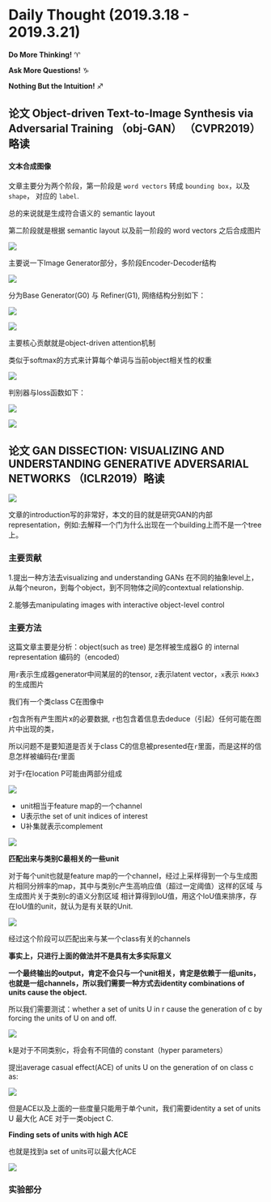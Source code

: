 # Daily Thought (2019.3.18 - 2019.3.21)
**Do More Thinking!** ♈ 

**Ask More Questions!** ♑

**Nothing But the Intuition!** ♐

## 论文 Object-driven Text-to-Image Synthesis via Adversarial Training （obj-GAN） （CVPR2019）略读

#### 文本合成图像

文章主要分为两个阶段，第一阶段是 `word vectors` 转成 `bounding box`，以及 `shape`， 对应的 `label`.

总的来说就是生成符合语义的 semantic layout

第二阶段就是根据 semantic layout 以及前一阶段的 word vectors 之后合成图片

![](__pics/obj-gan-1.png)

主要说一下Image Generator部分，多阶段Encoder-Decoder结构

![](__pics/obj-gan-2.png)

分为Base Generator(G0) 与 Refiner(G1), 网络结构分别如下：

![](__pics/obj-gan-3-1.png)

![](__pics/obj-gan-3-2.png)

主要核心贡献就是object-driven attention机制

类似于softmax的方式来计算每个单词与当前object相关性的权重

![](__pics/obj-gan-4.png)

判别器与loss函数如下：

![](__pics/obj-gan-5.png)

![](__pics/obj-gan-6.png)

## 论文 GAN DISSECTION: VISUALIZING AND UNDERSTANDING GENERATIVE ADVERSARIAL NETWORKS （ICLR2019）略读

![](__pics/visual.png)

文章的introduction写的非常好，本文的目的就是研究GAN的内部representation，例如:去解释一个门为什么出现在一个building上而不是一个tree上。
### 主要贡献

1.提出一种方法去visualizing and understanding GANs 在不同的抽象level上， 从每个neuron，到每个object，到不同物体之间的contextual relationship.

2.能够去manipulating images with interactive object-level control

### 主要方法

这篇文章主要是分析：object(such as tree) 是怎样被生成器G 的 internal representation 编码的（encoded）

用`r`表示生成器generator中间某层的的tensor, `z`表示latent vector，`x`表示 `HxWx3` 的生成图片

我们有一个类class C在图像中

`r`包含所有产生图片x的必要数据, `r`也包含着信息去deduce（引起）任何可能在图片中出现的类，

所以问题不是要知道是否关于class C的信息被presented在`r`里面，而是这样的信息怎样被编码在r里面

对于r在location P可能由两部分组成

![](__pics/visual-1.png)

- unit相当于feature map的一个channel
- U表示the set of unit indices of interest
- U补集就表示complement

![](__pics/visual-2.png)

**匹配出来与类别C最相关的一些unit**

对于每个unit也就是feature map的一个channel，经过上采样得到一个与生成图片相同分辨率的map，其中与类别c产生高响应值（超过一定阈值）这样的区域 与 生成图片关于类别c的语义分割区域 相计算得到IoU值，用这个IoU值来排序，存在IoU值的unit，就认为是有关联的Unit.

![](__pics/visual-3.png)

经过这个阶段可以匹配出来与某一个class有关的channels

**事实上，只进行上面的做法并不是具有太多实际意义**

**一个最终输出的output，肯定不会只与一个unit相关，肯定是依赖于一组units，也就是一组channels，所以我们需要一种方式去identity combinations of units cause the object.**

所以我们需要测试：whether a set of units U in r cause the generation of c by forcing the units of U on and off.

![](__pics/visual-4.png)

k是对于不同类别c，将会有不同值的 constant（hyper parameters）

提出average casual effect(ACE) of units U on the generation of on class c as:

![](__pics/visual-5.png)

但是ACE以及上面的一些度量只能用于单个unit，我们需要identity a set of units U 最大化 ACE 对于一类object C.

**Finding sets of units with high ACE**

也就是找到a set of units可以最大化ACE

![](__pics/visual-6.png)

### 实验部分
